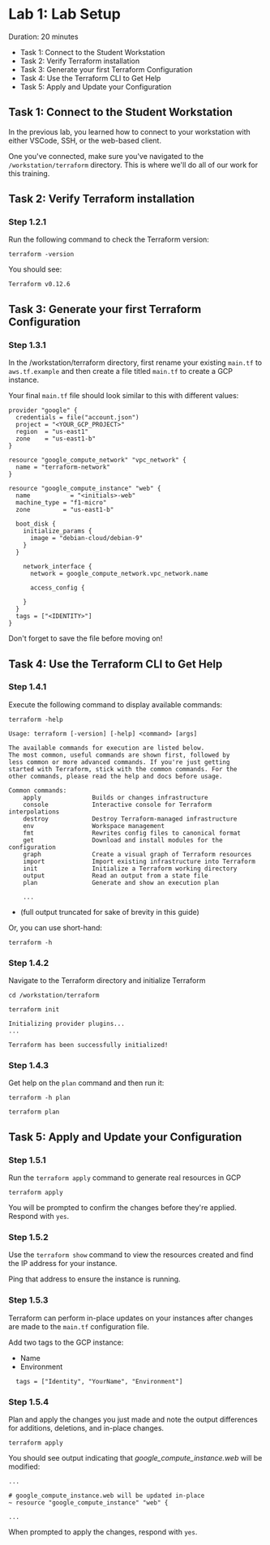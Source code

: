# Lab 1: Lab Setup

Duration: 20 minutes

- Task 1: Connect to the Student Workstation
- Task 2: Verify Terraform installation
- Task 3: Generate your first Terraform Configuration
- Task 4: Use the Terraform CLI to Get Help
- Task 5: Apply and Update your Configuration

## Task 1: Connect to the Student Workstation

In the previous lab, you learned how to connect to your workstation with either VSCode, SSH, or the web-based client.

One you've connected, make sure you've navigated to the `/workstation/terraform` directory. This is where we'll do all of our work for this training.

## Task 2: Verify Terraform installation

### Step 1.2.1

Run the following command to check the Terraform version:

```shell
terraform -version
```

You should see:

```text
Terraform v0.12.6
```

## Task 3: Generate your first Terraform Configuration

### Step 1.3.1

In the /workstation/terraform directory, first rename your existing `main.tf` to `aws.tf.example` and then create a file titled `main.tf` to create a GCP instance.

Your final `main.tf` file should look similar to this with different values:

```hcl
provider "google" {
  credentials = file("account.json")
  project = "<YOUR_GCP_PROJECT>"
  region  = "us-east1"
  zone    = "us-east1-b"
}

resource "google_compute_network" "vpc_network" {
  name = "terraform-network"
}

resource "google_compute_instance" "web" {
  name           = "<initials>-web"
  machine_type = "f1-micro"
  zone         = "us-east1-b"

  boot_disk {
    initialize_params {
      image = "debian-cloud/debian-9"
    }
  }
  
    network_interface {
      network = google_compute_network.vpc_network.name

      access_config {

    }
  }
  tags = ["<IDENTITY>"]
}
```

Don't forget to save the file before moving on!

## Task 4: Use the Terraform CLI to Get Help

### Step 1.4.1

Execute the following command to display available commands:

```shell
terraform -help
```

```text
Usage: terraform [-version] [-help] <command> [args]

The available commands for execution are listed below.
The most common, useful commands are shown first, followed by
less common or more advanced commands. If you're just getting
started with Terraform, stick with the common commands. For the
other commands, please read the help and docs before usage.

Common commands:
    apply              Builds or changes infrastructure
    console            Interactive console for Terraform interpolations
    destroy            Destroy Terraform-managed infrastructure
    env                Workspace management
    fmt                Rewrites config files to canonical format
    get                Download and install modules for the configuration
    graph              Create a visual graph of Terraform resources
    import             Import existing infrastructure into Terraform
    init               Initialize a Terraform working directory
    output             Read an output from a state file
    plan               Generate and show an execution plan

    ...
```
* (full output truncated for sake of brevity in this guide)


Or, you can use short-hand:

```shell
terraform -h
```

### Step 1.4.2

Navigate to the Terraform directory and initialize Terraform
```shell
cd /workstation/terraform
```

```shell
terraform init
```

```text
Initializing provider plugins...
...

Terraform has been successfully initialized!
```

### Step 1.4.3

Get help on the `plan` command and then run it:

```shell
terraform -h plan
```

```shell
terraform plan
```

## Task 5: Apply and Update your Configuration

### Step 1.5.1

Run the `terraform apply` command to generate real resources in GCP

```shell
terraform apply
```

You will be prompted to confirm the changes before they're applied. Respond with
`yes`.

### Step 1.5.2

Use the `terraform show` command to view the resources created and find the IP address for your instance.

Ping that address to ensure the instance is running.

### Step 1.5.3

Terraform can perform in-place updates on your instances after changes are made to the `main.tf` configuration file.

Add two tags to the GCP instance:

- Name
- Environment

```hcl
  tags = ["Identity", "YourName", "Environment"]
```

### Step 1.5.4

Plan and apply the changes you just made and note the output differences for additions, deletions, and in-place changes.

```shell
terraform apply
```

You should see output indicating that _google_compute_instance.web_ will be modified:

```text
...

# google_compute_instance.web will be updated in-place
~ resource "google_compute_instance" "web" {

...
```

When prompted to apply the changes, respond with `yes`.
